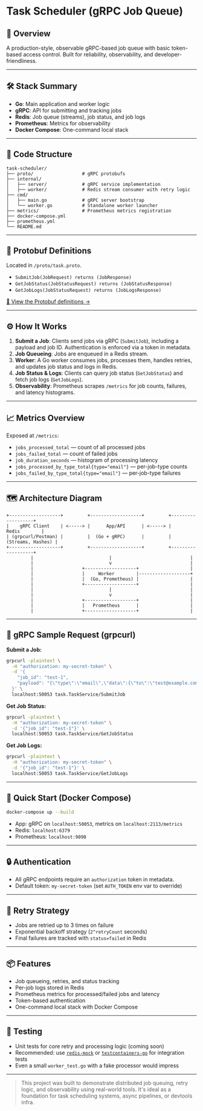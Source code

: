 # Task Scheduler (gRPC Job Queue)

## 🚀 Overview
A production-style, observable gRPC-based job queue with basic token-based access control. Built for reliability, observability, and developer-friendliness.

---

## 🛠️ Stack Summary
- **Go**: Main application and worker logic
- **gRPC**: API for submitting and tracking jobs
- **Redis**: Job queue (streams), job status, and job logs
- **Prometheus**: Metrics for observability
- **Docker Compose**: One-command local stack

---

## 🧱 Code Structure
```
task-scheduler/
├── proto/                  # gRPC protobufs
├── internal/
│   ├── server/             # gRPC service implementation
│   ├── worker/             # Redis stream consumer with retry logic
├── cmd/
│   ├── main.go             # gRPC server bootstrap
│   └── worker.go           # Standalone worker launcher
├── metrics/                # Prometheus metrics registration
├── docker-compose.yml
├── prometheus.yml
└── README.md
```

---

## 📜 Protobuf Definitions
Located in `/proto/task.proto`.

- `SubmitJob(JobRequest) returns (JobResponse)`
- `GetJobStatus(JobStatusRequest) returns (JobStatusResponse)`
- `GetJobLogs(JobStatusRequest) returns (JobLogsResponse)`

[📄 View the Protobuf definitions →](./proto/task.proto)

---

## ⚙️ How It Works
1. **Submit a Job**: Clients send jobs via gRPC (`SubmitJob`), including a payload and job ID. Authentication is enforced via a token in metadata.
2. **Job Queueing**: Jobs are enqueued in a Redis stream.
3. **Worker**: A Go worker consumes jobs, processes them, handles retries, and updates job status and logs in Redis.
4. **Job Status & Logs**: Clients can query job status (`GetJobStatus`) and fetch job logs (`GetJobLogs`).
5. **Observability**: Prometheus scrapes `/metrics` for job counts, failures, and latency histograms.

---

## 📈 Metrics Overview
Exposed at `/metrics`:
- `jobs_processed_total` — count of all processed jobs
- `jobs_failed_total` — count of failed jobs
- `job_duration_seconds` — histogram of processing latency
- `jobs_processed_by_type_total{type="email"}` — per-job-type counts
- `jobs_failed_by_type_total{type="email"}` — per-job-type failures

---

## 🗺️ Architecture Diagram
```
+-------------------+         +-------------------+         +-------------------+
|    gRPC Client    | <-----> |      App/API      | <-----> |      Redis        |
| (grpcurl/Postman) |         |  (Go + gRPC)      |         | (Streams, Hashes) |
+-------------------+         +-------------------+         +-------------------+
         |                            |                             |
         |                            v                             |
         |                  +-------------------+                   |
         |                  |     Worker        |-------------------+
         |                  |  (Go, Prometheus) |                   |
         |                  +-------------------+                   |
         |                            |                             |
         |                            v                             |
         |                  +-------------------+                   |
         |                  |   Prometheus      |                   |
         |                  +-------------------+                   |
```

---

## 📝 gRPC Sample Request (grpcurl)

**Submit a Job:**
```sh
grpcurl -plaintext \
  -H "authorization: my-secret-token" \
  -d '{
    "job_id": "test-1",
    "payload": "{\"type\":\"email\",\"data\":{\"to\":\"test@example.com\",\"subject\":\"Test Email\",\"body\":\"This is a test email\"},\"timeout\":30}"
  }' \
  localhost:50053 task.TaskService/SubmitJob
```

**Get Job Status:**
```sh
grpcurl -plaintext \
  -H "authorization: my-secret-token" \
  -d '{"job_id": "test-1"}' \
  localhost:50053 task.TaskService/GetJobStatus
```

**Get Job Logs:**
```sh
grpcurl -plaintext \
  -H "authorization: my-secret-token" \
  -d '{"job_id": "test-1"}' \
  localhost:50053 task.TaskService/GetJobLogs
```

---

## 🐳 Quick Start (Docker Compose)
```sh
docker-compose up --build
```
- App: gRPC on `localhost:50053`, metrics on `localhost:2113/metrics`
- Redis: `localhost:6379`
- Prometheus: `localhost:9090`

---

## 🔒 Authentication
- All gRPC endpoints require an `authorization` token in metadata.
- Default token: `my-secret-token` (set `AUTH_TOKEN` env var to override)

---

## 🔁 Retry Strategy
- Jobs are retried up to 3 times on failure
- Exponential backoff strategy (`2^retryCount` seconds)
- Final failures are tracked with `status=failed` in Redis

---

## 📦 Features
- Job queueing, retries, and status tracking
- Per-job logs stored in Redis
- Prometheus metrics for processed/failed jobs and latency
- Token-based authentication
- One-command local stack with Docker Compose

---

## 🧪 Testing
- Unit tests for core retry and processing logic (coming soon)
- Recommended: use [`redis-mock`](https://github.com/go-redis/redismock) or [`testcontainers-go`](https://github.com/testcontainers/testcontainers-go) for integration tests
- Even a small `worker_test.go` with a fake processor would impress

---

> This project was built to demonstrate distributed job queuing, retry logic, and observability using real-world tools. It's ideal as a foundation for task scheduling systems, async pipelines, or devtools infra.